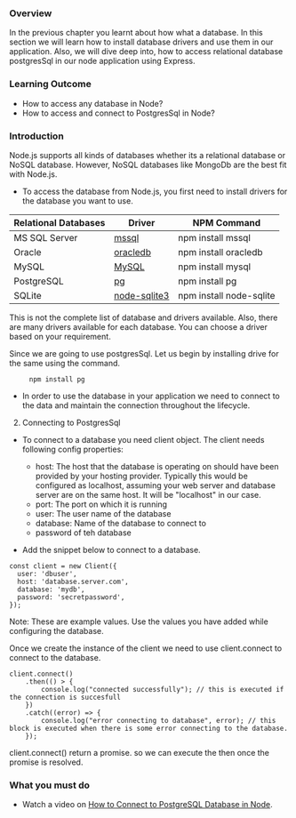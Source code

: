 ### Overview
In the previous chapter you learnt about how what a database.
In this section we will learn how to install database drivers and use them in our application. Also, we will dive deep into, how to access relational database postgresSql in our node application using Express.

### Learning Outcome
- How to access any database in Node?
- How to access and connect to PostgresSql in Node?

### Introduction
Node.js supports all kinds of databases whether its a relational database or NoSQL database. However, NoSQL databases like MongoDb are the best fit with Node.js.

- To access the database from Node.js, you first need to install drivers for the database you want to use.

| Relational Databases | Driver | NPM Command |
| --- | --- | --- |
| MS SQL Server	| [mssql](https://www.npmjs.com/package/mssql) | npm install mssql |
| Oracle	| [oracledb](https://www.npmjs.com/package/oracledb)	| npm install oracledb |
| MySQL	| [MySQL](https://www.npmjs.com/package/mysql)	| npm install mysql |
| PostgreSQL | [pg](https://www.npmjs.com/package/pg) | npm install pg |
| SQLite | [node-sqlite3](https://github.com/mapbox/node-sqlite3)	| npm install node-sqlite |

This is not the complete list of database and drivers available. Also, there are many drivers available for each database. You can choose a driver based on your requirement.

Since we are going to use postgresSql. Let us begin by installing drive for the same using the command.
```
     npm install pg
```

- In order to use the database in your application we need to connect to the data and maintain the connection throughout the lifecycle.

2. Connecting to PostgresSql
- To connect to a database you need client object. The client needs following config properties: 
    - host: The host that the database is operating on should have been provided by your hosting provider.  Typically this would be configured as localhost, assuming your web server and database server are on the same host. It will be "localhost" in our case.
    - port: The port on which it is running
    - user: The user name of the database
    - database: Name of the database to connect to
    - password of teh database

- Add the snippet below to connect to a database. 
```
const client = new Client({
  user: 'dbuser',
  host: 'database.server.com',
  database: 'mydb',
  password: 'secretpassword',
});
```
Note: These are example values. Use the values you have added while configuring the database.

Once we create the instance of the client we need to use client.connect to connect to the database. 

```
client.connect()
    .then(() > {
        console.log("connected successfully"); // this is executed if the connection is succesfull
    })
    .catch((error) => {
        console.log("error connecting to database", error); // this block is executed when there is some error connecting to the database.
    });
```
client.connect() return a promise. so we can execute the then once the promise is resolved.


### What you must do
- Watch a video on [ How to Connect to PostgreSQL Database in Node](https://www.youtube.com/watch?v=s_PlIZs8CPE).






